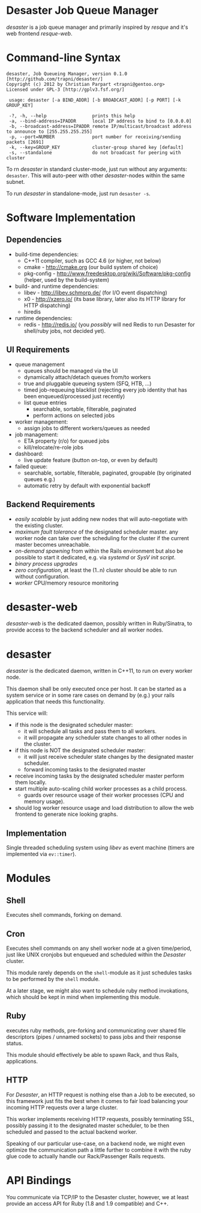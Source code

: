 
# Desaster Job Queue Manager

_desaster_ is a job queue manager and primarily inspired by _resque_ and it's web frontend _resque-web_.

# Command-line Syntax

    desaster, Job Queueing Manager, version 0.1.0 [http://github.com/trapni/desaster/]
    Copyright (c) 2012 by Christian Parpart <trapni@gentoo.org>
    Licensed under GPL-3 [http://gplv3.fsf.org/]

     usage: desaster [-a BIND_ADDR] [-b BROADCAST_ADDR] [-p PORT] [-k GROUP_KEY]

     -?, -h, --help                 prints this help
     -a, --bind-address=IPADDR      local IP address to bind to [0.0.0.0]
     -b, --broadcast-address=IPADDR remote IP/multicast/broadcast address to announce to [255.255.255.255]
     -p, --port=NUMBER              port number for receiving/sending packets [2691]
     -k, --key=GROUP_KEY            cluster-group shared key [default]
     -s, --standalone               do not broadcast for peering with cluster

To rn _desaster_ in standard cluster-mode, just run without any arguments: `desaster`.
This will auto-peer with other _desaster_-nodes within the same subnet.

To run _desaster_ in standalone-mode, just run `desaster -s`.

# Software Implementation

## Dependencies

- build-time dependencies:
  - C++11 compiler, such as GCC 4.6 (or higher, not below)
  - cmake - http://cmake.org (our build system of choice)
  - pkg-config - http://www.freedesktop.org/wiki/Software/pkg-config (helper, used by the build-system)
- build- and runtime dependencies:
  - libev - http://libev.schmorp.de/ (for I/O event dispatching)
  - x0 - http://xzero.io/ (its base library, later also its HTTP library for HTTP dispatching)
  - hiredis
- runtime dependencies:
  - redis - http://redis.io/ (you *possibly* will ned Redis to run Desaster for shell/ruby jobs, not decided yet).

## UI Requirements

- queue management
  - queues should be managed via the UI
  - dynamically attach/detach queues from/to workers
  - true and pluggable queueing system (SFQ, HTB, ...)
  - timed job-requeuing blacklist (rejecting every job identity that
    has been enqueued/processed just recently)
  - list queue entries
    - searchable, sortable, filterable, paginated
    - perform actions on selected jobs
- worker management:
  - assign jobs to different workers/queues as needed
- job management:
  - ETA property (r/o) for queued jobs
  - kill/relocate/re-role jobs
- dashboard:
  - live update feature (button on-top, or even by default)
- failed queue: 
  - searchable, sortable, filterable, paginated, groupable (by originated queues e.g.)
  - automatic retry by default with exponential backoff

## Backend Requirements

- *easily scalable* by just adding new nodes that will auto-negotiate with the existing cluster.
- *maximum fault tolerance* of the designated scheduler master. any worker node can
  take over the scheduling for the cluster if the current master becomes unreachable.
- *on-demand spawning* from within the Rails environment but also be possible to
  start it dedicated, e.g. via _systemd_ or _SysV init script_.
- *binary process upgrades*
- *zero configuration*, at least the (1..n) cluster should be able to run without configuration.
- *worker* CPU/memory resource monitoring


# desaster-web

_desaster-web_ is the dedicated daemon, possibly written in Ruby/Sinatra,
to provide access to the backend scheduler and all worker nodes.

# desaster

_desaster_ is the dedicated daemon, written in C++11, to run on every
worker node.

This daemon shall be only executed once per host. It can be started
as a system service or in some rare cases on demand by (e.g.) your
rails application that needs this functionality.

This service will:

- if this node is the designated scheduler master:
  - it will schedule all tasks and pass them to all workers.
  - it will propagate any scheduler state changes to all other nodes in the cluster.
- if this node is NOT the designated scheduler master:
  - it will just receive scheduler state changes by the designated master scheduler.
  - forward incoming tasks to the designated master
- receive incoming tasks by the designated scheduler master perform them locally.
- start multiple auto-scaling child worker processes as a child process.
  - guards over resource usage of their worker processes (CPU and memory usage).
- should log worker resource usage and load distribution to allow the web frontend
  to generate nice looking graphs.

## Implementation

Single threaded scheduling system using _libev_ as event machine
(timers are implemented via `ev::timer`).

# Modules

## Shell

Executes shell commands, forking on demand.

## Cron

Executes shell commands on any shell worker node at a given time/period, just like UNIX cronjobs
but enqueued and scheduled within the _Desaster_ cluster.

This module rarely depends on the `shell`-module as it just schedules tasks to be performed
by the `shell` module.

At a later stage, we might also want to schedule ruby method invokations, which should be kept in mind
when implementing this module.

## Ruby

executes ruby methods, pre-forking and communicating over shared file descriptors
(pipes / unnamed sockets) to pass jobs and their response status.

This module should effectively be able to spawn Rack, and thus Rails, applications.

## HTTP

For _Desaster_, an HTTP request is nothing else than a Job to be executed, so this framework just
fits the best when it comes to fair load balancing your incoming HTTP requests over a large cluster.

This worker implements receiving HTTP requests, possibly terminating SSL, possibly passing
it to the designated master scheduler, to be then scheduled and passed to the actual backend
worker.

Speaking of our particular use-case, on a backend node, we might even optimize the communication path
a little further to combine it with the ruby glue code to actually handle our Rack/Passenger Rails requests.

# API Bindings

You communicate via TCP/IP to the Desaster cluster, however, we at least provide
an access API for Ruby (1.8 and 1.9 compatible) and C++.
